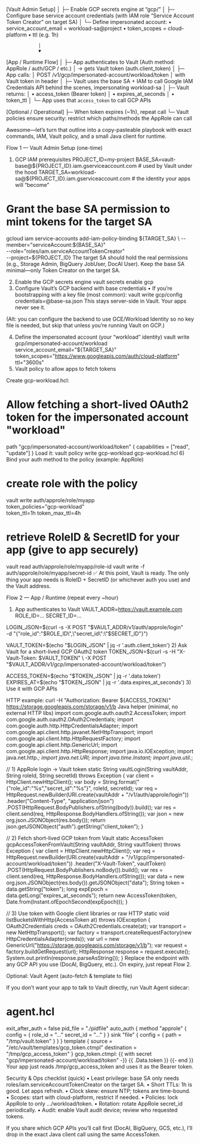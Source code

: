 
[Vault Admin Setup]
    │
    ├─ Enable GCP secrets engine at “gcp/”
    │
    ├─ Configure base service account credentials (with IAM role “Service Account Token Creator” on target SA)
    │
    └─ Define impersonated account:
         • service_account_email = workload-sa@project
         • token_scopes = cloud-platform
         • ttl (e.g. 1h)

                │
                ▼

[App / Runtime Flow]
    │
    ├─ App authenticates to Vault (Auth method: AppRole / auth/GCP / etc.)
    │       → gets Vault token (auth.client_token)
    │
    ├─ App calls:
    │       POST /v1/gcp/impersonated-account/workload/token
    │       with Vault token in header
    │
    ├─ Vault uses the base SA + IAM to call Google IAM Credentials API behind the scenes, impersonating workload-sa
    │
    ├─ Vault returns:
    │       • access_token (Bearer token)
    │       • expires_at_seconds
    │       • token_ttl
    │
    └─ App uses that `access_token` to call GCP APIs

[Optional / Operational]
    ├─ When token expires (~1h), repeat call
    └─ Vault policies ensure security: restrict which paths/methods the AppRole can call


Awesome—let’s turn that outline into a copy-pasteable playbook with exact commands, IAM, Vault policy, and a small Java client for runtime.

Flow 1 — Vault Admin Setup (one-time)

1) GCP IAM prerequisites
PROJECT_ID=my-project
BASE_SA=vault-base@${PROJECT_ID}.iam.gserviceaccount.com   # used by Vault under the hood
TARGET_SA=workload-sa@${PROJECT_ID}.iam.gserviceaccount.com # the identity your apps will “become”

# Grant the base SA permission to mint tokens for the target SA
gcloud iam service-accounts add-iam-policy-binding ${TARGET_SA} \
  --member="serviceAccount:${BASE_SA}" \
  --role="roles/iam.serviceAccountTokenCreator" \
  --project=${PROJECT_ID}
The target SA should hold the real permissions (e.g., Storage Admin, BigQuery JobUser, DocAI User). Keep the base SA minimal—only Token Creator on the target SA.

2) Enable the GCP secrets engine
vault secrets enable gcp
3) Configure Vault’s GCP backend with base credentials
•	If you’re bootstrapping with a key file (most common):
vault write gcp/config credentials=@base-sa.json
This stays server-side in Vault. Your apps never see it.

(Alt: you can configure the backend to use GCE/Workload Identity so no key file is needed, but skip that unless you’re running Vault on GCP.)

4) Define the 
impersonated account
 (your “workload” identity)
vault write gcp/impersonated-account/workload \
  service_account_email="${TARGET_SA}" \
  token_scopes="https://www.googleapis.com/auth/cloud-platform" \
  ttl="3600s"
5) Vault policy to allow apps to fetch tokens

Create gcp-workload.hcl:
# Allow fetching a short-lived OAuth2 token for the impersonated account "workload"
path "gcp/impersonated-account/workload/token" {
  capabilities = ["read", "update"]
}
Load it:
vault policy write gcp-workload gcp-workload.hcl
6) Bind your auth method to the policy (example: AppRole)
# create role with the policy
vault write auth/approle/role/myapp \
  token_policies="gcp-workload" \
  token_ttl=1h token_max_ttl=4h

# retrieve RoleID & SecretID for your app (give to app securely)
vault read auth/approle/role/myapp/role-id
vault write -f auth/approle/role/myapp/secret-id
✅ At this point, Vault is ready. The only thing your app needs is RoleID + SecretID (or whichever auth you use) and the Vault address.
 
Flow 2 — App / Runtime (repeat every ~hour)

1) App authenticates to Vault
VAULT_ADDR=https://vault.example.com
ROLE_ID=...
SECRET_ID=...

LOGIN_JSON=$(curl -s -X POST "$VAULT_ADDR/v1/auth/approle/login" \
  -d "{\"role_id\":\"$ROLE_ID\",\"secret_id\":\"$SECRET_ID\"}")

VAULT_TOKEN=$(echo "$LOGIN_JSON" | jq -r '.auth.client_token')
2) Ask Vault for a short-lived 
GCP OAuth2 token
TOKEN_JSON=$(curl -s -H "X-Vault-Token: $VAULT_TOKEN" \
  -X POST "$VAULT_ADDR/v1/gcp/impersonated-account/workload/token")

ACCESS_TOKEN=$(echo "$TOKEN_JSON" | jq -r '.data.token')
EXPIRES_AT=$(echo "$TOKEN_JSON" | jq -r '.data.expires_at_seconds')
3) Use it with GCP APIs

HTTP example:
curl -H "Authorization: Bearer ${ACCESS_TOKEN}" \
     https://storage.googleapis.com/storage/v1/b
Java helper (minimal, no external HTTP libs)
import com.google.auth.oauth2.AccessToken;
import com.google.auth.oauth2.OAuth2Credentials;
import com.google.auth.http.HttpCredentialsAdapter;
import com.google.api.client.http.javanet.NetHttpTransport;
import com.google.api.client.http.HttpRequestFactory;
import com.google.api.client.http.GenericUrl;
import com.google.api.client.http.HttpResponse;
import java.io.IOException;
import java.net.http.*;
import java.net.URI;
import java.time.Instant;
import java.util.*;

// 1) AppRole login → Vault token
static String vaultLogin(String vaultAddr, String roleId, String secretId) throws Exception {
  var client = HttpClient.newHttpClient();
  var body = String.format("{\"role_id\":\"%s\",\"secret_id\":\"%s\"}", roleId, secretId);
  var req = HttpRequest.newBuilder(URI.create(vaultAddr + "/v1/auth/approle/login"))
      .header("Content-Type", "application/json")
      .POST(HttpRequest.BodyPublishers.ofString(body)).build();
  var res = client.send(req, HttpResponse.BodyHandlers.ofString());
  var json = new org.json.JSONObject(res.body());
  return json.getJSONObject("auth").getString("client_token");
}

// 2) Fetch short-lived GCP token from Vault
static AccessToken gcpAccessTokenFromVault(String vaultAddr, String vaultToken) throws Exception {
  var client = HttpClient.newHttpClient();
  var req = HttpRequest.newBuilder(URI.create(vaultAddr + "/v1/gcp/impersonated-account/workload/token"))
      .header("X-Vault-Token", vaultToken)
      .POST(HttpRequest.BodyPublishers.noBody()).build();
  var res = client.send(req, HttpResponse.BodyHandlers.ofString());
  var data = new org.json.JSONObject(res.body()).getJSONObject("data");
  String token = data.getString("token");
  long expEpoch = data.getLong("expires_at_seconds");
  return new AccessToken(token, Date.from(Instant.ofEpochSecond(expEpoch)));
}

// 3) Use token with Google client libraries or raw HTTP
static void listBucketsWithHttp(AccessToken at) throws IOException {
  OAuth2Credentials creds = OAuth2Credentials.create(at);
  var transport = new NetHttpTransport();
  var factory = transport.createRequestFactory(new HttpCredentialsAdapter(creds));
  var url = new GenericUrl("https://storage.googleapis.com/storage/v1/b");
  var request = factory.buildGetRequest(url);
  HttpResponse response = request.execute();
  System.out.println(response.parseAsString());
}
Replace the endpoint with any GCP API you use (DocAI, BigQuery, etc.). On expiry, just repeat Flow 2.
 
Optional: Vault Agent (auto-fetch & template to file)

If you don’t want your app to talk to Vault directly, run Vault Agent sidecar:
# agent.hcl
exit_after_auth = false
pid_file = "./pidfile"
auto_auth {
  method "approle" {
    config = { role_id = "..." secret_id = "..." }
  }
  sink "file" { config = { path = "/tmp/vault.token" } }
}
template {
  source      = "/etc/vault/templates/gcp_token.ctmpl"
  destination = "/tmp/gcp_access_token"
}
gcp_token.ctmpl:
{{ with secret "gcp/impersonated-account/workload/token" -}}
{{ .Data.token }}
{{- end }}
Your app just reads /tmp/gcp_access_token and uses it as the Bearer token.
 
Security & Ops checklist (quick)
•	Least privilege: base SA only needs roles/iam.serviceAccountTokenCreator on the target SA.
•	Short TTLs: 1h is good. Let apps refresh.
•	Clock skew: ensure NTP; tokens are time-bound.
•	Scopes: start with cloud-platform, restrict if needed.
•	Policies: lock AppRole to only .../workload/token.
•	Rotation: rotate AppRole secret_id periodically.
•	Audit: enable Vault audit device; review who requested tokens.

If you share which GCP APIs you’ll call first (DocAI, BigQuery, GCS, etc.), I’ll drop in the exact Java client call using the same AccessToken.

